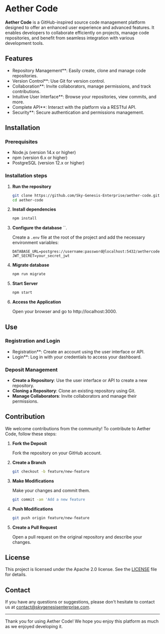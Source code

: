 # Aether Code

**Aether Code** is a GitHub-inspired source code management platform designed to offer an enhanced user experience and advanced features. It enables developers to collaborate efficiently on projects, manage code repositories, and benefit from seamless integration with various development tools.

## Features

- Repository Management**: Easily create, clone and manage code repositories.
- Version Control**: Use Git for version control.
- Collaboration**: Invite collaborators, manage permissions, and track contributions.
- Intuitive User Interface**: Browse your repositories, view commits, and more.
- Complete API**: Interact with the platform via a RESTful API.
- Security**: Secure authentication and permissions management.

## Installation

### Prerequisites

- Node.js (version 14.x or higher)
- npm (version 6.x or higher)
- PostgreSQL (version 12.x or higher)

### Installation steps

1. **Run the repository**

   ```bash
   git clone https://github.com/Sky-Genesis-Enterprise/aether-code.git
   cd aether-code
   ```

2. **Install dependencies**

   ```bash
   npm install
   ```

3. **Configure the database** ``.

   Create a `.env` file at the root of the project and add the necessary environment variables:

   ```env
   DATABASE_URL=postgres://username:password@localhost:5432/aethercode
   JWT_SECRET=your_secret_jwt
   ```

4. **Migrate database**

   ```bash
   npm run migrate
   ```

5. **Start Server**

   ```bash
   npm start
   ```

6. **Access the Application**

   Open your browser and go to http://localhost:3000.

## Use

### Registration and Login

- Registration**: Create an account using the user interface or API.
- Login**: Log in with your credentials to access your dashboard.

### Deposit Management

- **Create a Repository**: Use the user interface or API to create a new repository.
- **Cloning a Repository**: Clone an existing repository using Git.
- **Manage Collaborators**: Invite collaborators and manage their permissions.

## Contribution

We welcome contributions from the community! To contribute to Aether Code, follow these steps:

1. **Fork the Deposit**

   Fork the repository on your GitHub account.

2. **Create a Branch**

   ```bash
   git checkout -b feature/new-feature
   ```

3. **Make Modifications**

   Make your changes and commit them.

   ```bash
   git commit -am 'Add a new feature
   ```

4. **Push Modifications**

   ```bash
   git push origin feature/new-feature
   ```

5. **Create a Pull Request**

   Open a pull request on the original repository and describe your changes.

## License

This project is licensed under the Apache 2.0 license. See the [LICENSE](LICENSE) file for details.

## Contact

If you have any questions or suggestions, please don't hesitate to contact us at [contact@skygenesisenterprise.com](mailto:contact@skygenesisenterprise.com).

---

Thank you for using Aether Code! We hope you enjoy this platform as much as we enjoyed developing it.
